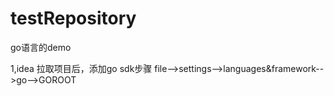 # testRepository

go语言的demo

1,idea 拉取项目后，添加go sdk步骤
  file-->settings-->languages&framework-->go-->GOROOT


